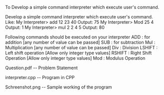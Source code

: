 To Develop a simple command interpreter which execute user's command.

Develop a simple command interpreter which execute user's command. 
Like: 
My Interpreter> add 12 23 40 Output: 75 
My Interpreter> Mod 25 4 Output: 1 
My Interpreter> mul 2 2 4 5 Output: 80 
  
Following commands should be executed on your interpreter 
ADD : for addition [any number of value can be passed] 
SUB : for subtraction 
Mul : Multiplication [any number of value can be passed] 
Div : Division 
LSHIFT : Left shift operation [Allow only integer type values]
RSHIFT : Right Shift Operation [Allow only integer type values] 
Mod : Modulus Operation

Question.pdf -- Problem Statement

interpreter.cpp -- Program in CPP

Schreenshot.png -- Sample working of the program
